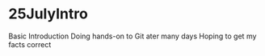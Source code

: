 # 25JulyIntro
Basic Introduction
Doing hands-on to Git ater many days
Hoping to get my facts correct
